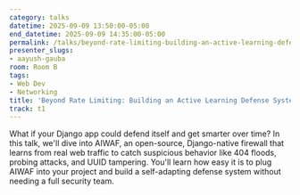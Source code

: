 ```yaml
---
category: talks
datetime: 2025-09-09 13:50:00-05:00
end_datetime: 2025-09-09 14:35:00-05:00
permalink: /talks/beyond-rate-limiting-building-an-active-learning-defense-system-in-django/
presenter_slugs:
- aayush-gauba
room: Room B
tags:
- Web Dev
- Networking
title: 'Beyond Rate Limiting: Building an Active Learning Defense System in Django'
track: t1
---
```


What if your Django app could defend itself and get smarter over time? In this talk, we'll dive into AIWAF, an open-source, Django-native firewall that learns from real web traffic to catch suspicious behavior like 404 floods, probing attacks, and UUID tampering. You'll learn how easy it is to plug AIWAF into your project and build a self-adapting defense system without needing a full security team.